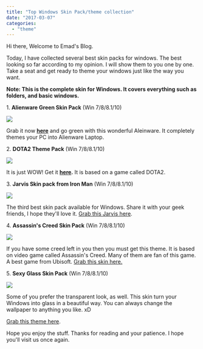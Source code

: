 ```yaml
---
title: "Top Windows Skin Pack/theme collection"
date: "2017-03-07"
categories: 
  - "theme"
---
```


Hi there, Welcome to Emad's Blog.  
  
Today, I have collected several best skin packs for windows. The best looking so far according to my opinion. I will show them to you one by one. Take a seat and get ready to theme your windows just like the way you want.  
  
**Note: This is the complete skin for Windows. It covers everything such as folders, and basic windows.**  
  
  
1. **Alienware Green Skin Pack** (Win 7/8/8.1/10)  
  
  
  

[![](posts/2017/03/images/aliengreen10.png)](https://i0.wp.com/downloadpack.net/skin_pack/alien_ware/aliengreen10.png)

  

Grab it now [**here**](http://skinpacks.com/download/windows-7/green-alienware-skin-pack/) and go green with this wonderful Aleinware. It completely themes your PC into Alienware Laptop.

  

2\. **DOTA2 Theme Pack** (Win 7/8/8.1/10)

  

[![](posts/2017/03/images/dota10.png)](https://i0.wp.com/downloadpack.net/skin_pack/dota2/dota10.png)

  

It is just WOW! Get it **[here](https://skinpacks.com/download/windows-7/dota2-skinpack/).** It is based on a game called DOTA2. 

  

3\. **Jarvis Skin pack from Iron Man** (Win 7/8/8.1/10)

  

[![](posts/2017/03/images/8.jpg)](https://i1.wp.com/downloadpack.net/skinpack/jarvis/8.jpg)

  

The third best skin pack available for Windows. Share it with your geek friends, I hope they'll love it. [Grab this Jarvis here](https://skinpacks.com/download/windows-7/jarvis-skinpack/).

  

4\. **Assassin's Creed Skin Pack** (Win 7/8/8.1/10)

  

[![](posts/2017/03/images/8.png)](https://i2.wp.com/downloadpack.net/skin_pack/ac/8.png)

  

If you have some creed left in you then you must get this theme. It is based on video game called Assassin's Creed. Many of them are fan of this game. A best game from Ubisoft. [Grab this skin here.](https://skinpacks.com/assistants-creed-skinpack-for-win788-1/)

  

5\. **Sexy Glass Skin Pack** (Win 7/8/8.1/10)

  

[![](posts/2017/03/images/71.png)](https://i0.wp.com/downloadpack.net/skin_pack/glass/71.png)

  

Some of you prefer the transparent look, as well. This skin turn your Windows into glass in a beautiful way. You can always change the wallpaper to anything you like. xD

[Grab this theme here](http://skinpacks.com/download/windows-7/glass-skin-pack/).

  

Hope you enjoy the stuff. Thanks for reading and your patience. I hope you'll visit us once again.
